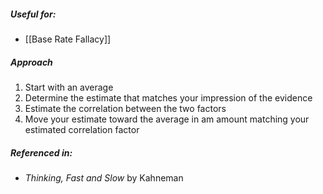 ##### Useful for: 

- [[Base Rate Fallacy]] 

##### Approach

1. Start with an average
2. Determine the estimate that matches your impression of the evidence
3. Estimate the correlation between the two factors
4. Move your estimate toward the average in am amount matching your estimated correlation factor

##### Referenced in: 

- *Thinking, Fast and Slow* by Kahneman


